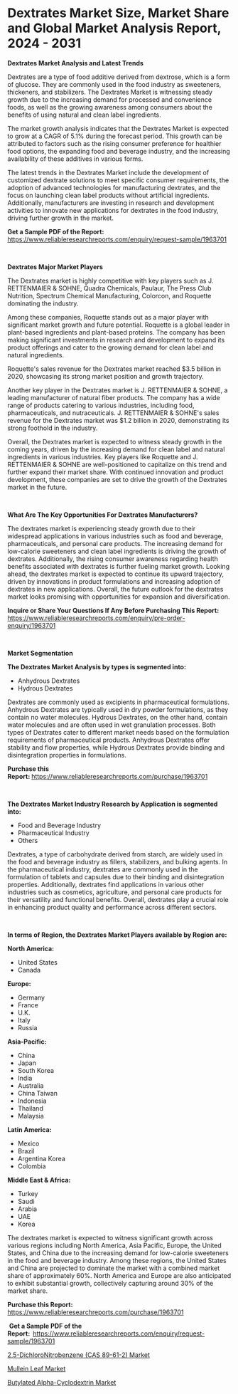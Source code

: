 <p><h1>Dextrates Market Size, Market Share and Global Market Analysis Report, 2024 - 2031</h1></p><p><strong>Dextrates Market Analysis and Latest Trends</strong></p>
<p><p>Dextrates are a type of food additive derived from dextrose, which is a form of glucose. They are commonly used in the food industry as sweeteners, thickeners, and stabilizers. The Dextrates Market is witnessing steady growth due to the increasing demand for processed and convenience foods, as well as the growing awareness among consumers about the benefits of using natural and clean label ingredients.</p><p>The market growth analysis indicates that the Dextrates Market is expected to grow at a CAGR of 5.1% during the forecast period. This growth can be attributed to factors such as the rising consumer preference for healthier food options, the expanding food and beverage industry, and the increasing availability of these additives in various forms.</p><p>The latest trends in the Dextrates Market include the development of customized dextrate solutions to meet specific consumer requirements, the adoption of advanced technologies for manufacturing dextrates, and the focus on launching clean label products without artificial ingredients. Additionally, manufacturers are investing in research and development activities to innovate new applications for dextrates in the food industry, driving further growth in the market.</p></p>
<p><strong>Get a Sample PDF of the Report:&nbsp;</strong> <a href="https://www.reliableresearchreports.com/enquiry/request-sample/1963701">https://www.reliableresearchreports.com/enquiry/request-sample/1963701</a></p>
<p>&nbsp;</p>
<p><strong>Dextrates Major Market Players</strong></p>
<p><p>The Dextrates market is highly competitive with key players such as J. RETTENMAIER & SOHNE, Quadra Chemicals, Paulaur, The Press Club Nutrition, Spectrum Chemical Manufacturing, Colorcon, and Roquette dominating the industry.</p><p>Among these companies, Roquette stands out as a major player with significant market growth and future potential. Roquette is a global leader in plant-based ingredients and plant-based proteins. The company has been making significant investments in research and development to expand its product offerings and cater to the growing demand for clean label and natural ingredients.</p><p>Roquette's sales revenue for the Dextrates market reached $3.5 billion in 2020, showcasing its strong market position and growth trajectory.</p><p>Another key player in the Dextrates market is J. RETTENMAIER & SOHNE, a leading manufacturer of natural fiber products. The company has a wide range of products catering to various industries, including food, pharmaceuticals, and nutraceuticals. J. RETTENMAIER & SOHNE's sales revenue for the Dextrates market was $1.2 billion in 2020, demonstrating its strong foothold in the industry.</p><p>Overall, the Dextrates market is expected to witness steady growth in the coming years, driven by the increasing demand for clean label and natural ingredients in various industries. Key players like Roquette and J. RETTENMAIER & SOHNE are well-positioned to capitalize on this trend and further expand their market share. With continued innovation and product development, these companies are set to drive the growth of the Dextrates market in the future.</p></p>
<p>&nbsp;</p>
<p><strong>What Are The Key Opportunities For Dextrates Manufacturers?</strong></p>
<p><p>The dextrates market is experiencing steady growth due to their widespread applications in various industries such as food and beverage, pharmaceuticals, and personal care products. The increasing demand for low-calorie sweeteners and clean label ingredients is driving the growth of dextrates. Additionally, the rising consumer awareness regarding health benefits associated with dextrates is further fueling market growth. Looking ahead, the dextrates market is expected to continue its upward trajectory, driven by innovations in product formulations and increasing adoption of dextrates in new applications. Overall, the future outlook for the dextrates market looks promising with opportunities for expansion and diversification.</p></p>
<p><strong>Inquire or Share Your Questions If Any Before Purchasing This Report:</strong> <a href="https://www.reliableresearchreports.com/enquiry/pre-order-enquiry/1963701">https://www.reliableresearchreports.com/enquiry/pre-order-enquiry/1963701</a></p>
<p>&nbsp;</p>
<p><strong>Market Segmentation</strong></p>
<p><strong>The Dextrates Market Analysis by types is segmented into:</strong></p>
<p><ul><li>Anhydrous Dextrates</li><li>Hydrous Dextrates</li></ul></p>
<p><p>Dextrates are commonly used as excipients in pharmaceutical formulations. Anhydrous Dextrates are typically used in dry powder formulations, as they contain no water molecules. Hydrous Dextrates, on the other hand, contain water molecules and are often used in wet granulation processes. Both types of Dextrates cater to different market needs based on the formulation requirements of pharmaceutical products. Anhydrous Dextrates offer stability and flow properties, while Hydrous Dextrates provide binding and disintegration properties in formulations.</p></p>
<p><strong>Purchase this Report:&nbsp;</strong><a href="https://www.reliableresearchreports.com/purchase/1963701">https://www.reliableresearchreports.com/purchase/1963701</a></p>
<p>&nbsp;</p>
<p><strong>The Dextrates Market Industry Research by Application is segmented into:</strong></p>
<p><ul><li>Food and Beverage Industry</li><li>Pharmaceutical Industry</li><li>Others</li></ul></p>
<p><p>Dextrates, a type of carbohydrate derived from starch, are widely used in the food and beverage industry as fillers, stabilizers, and bulking agents. In the pharmaceutical industry, dextrates are commonly used in the formulation of tablets and capsules due to their binding and disintegration properties. Additionally, dextrates find applications in various other industries such as cosmetics, agriculture, and personal care products for their versatility and functional benefits. Overall, dextrates play a crucial role in enhancing product quality and performance across different sectors.</p></p>
<p>&nbsp;</p>
<p><strong>In terms of Region, the Dextrates Market Players available by Region are:</strong></p>
<p>
    <p> <strong> North America: </strong>
        <ul>
            <li>United States</li>
            <li>Canada</li>
        </ul>
        </p> 
    <p> <strong> Europe: </strong>
        <ul>
            <li>Germany</li>
            <li>France</li>
            <li>U.K.</li>
            <li>Italy</li>
            <li>Russia</li>
        </ul>
        </p> 
    <p> <strong> Asia-Pacific: </strong>
        <ul>
            <li>China</li>
            <li>Japan</li>
            <li>South Korea</li>
            <li>India</li>
            <li>Australia</li>
            <li>China Taiwan</li>
            <li>Indonesia</li>
            <li>Thailand</li>
            <li>Malaysia</li>
        </ul>
        </p> 
    <p> <strong> Latin America: </strong>
        <ul>
            <li>Mexico</li>
            <li>Brazil</li>
            <li>Argentina Korea</li>
            <li>Colombia</li>
        </ul>
        </p> 
    <p> <strong> Middle East & Africa: </strong>
        <ul>
            <li>Turkey</li>
            <li>Saudi</li>
            <li>Arabia</li>
            <li>UAE</li>
            <li>Korea</li>
        </ul>
    </p>
    </p>
<p><p>The dextrates market is expected to witness significant growth across various regions including North America, Asia Pacific, Europe, the United States, and China due to the increasing demand for low-calorie sweeteners in the food and beverage industry. Among these regions, the United States and China are projected to dominate the market with a combined market share of approximately 60%. North America and Europe are also anticipated to exhibit substantial growth, collectively capturing around 30% of the market share.</p></p>
<p><strong>Purchase this Report: </strong><a href="https://www.reliableresearchreports.com/purchase/1963701">https://www.reliableresearchreports.com/purchase/1963701</a></p>
<p>&nbsp;<strong>Get a Sample PDF of the Report:&nbsp;&nbsp;</strong><a href="https://www.reliableresearchreports.com/enquiry/request-sample/1963701">https://www.reliableresearchreports.com/enquiry/request-sample/1963701</a></p>
<p><strong></strong></p>
<p><p><a href="https://view.publitas.com/reportprime-1/decoding-the-25-dichloronitrobenzene-cas-89-61-2-market-a-deep-dive-into-the-latest-market-trends-market-segmentation-and-competitive-analysis/">2,5-DichloroNitrobenzene (CAS 89-61-2) Market</a></p><p><a href="https://github.com/ruddyyedelwadw/Market-Research-Report-List-1/blob/main/mullein-leaf-market.md">Mullein Leaf Market</a></p><p><a href="https://view.publitas.com/reportprime-1/butylated-alpha-cyclodextrin-market-size-growth-and-forecast-from-2023-2030/">Butylated Alpha-Cyclodextrin Market</a></p></p>
